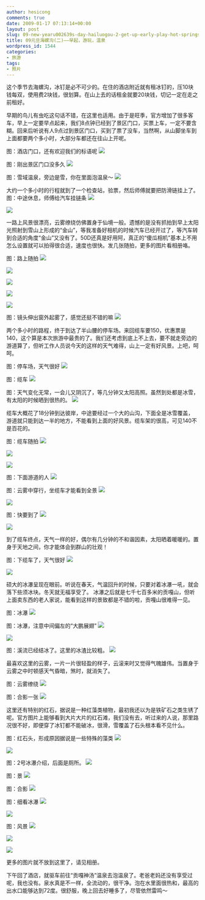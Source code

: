 ```yaml
---
author: hesicong
comments: true
date: 2009-01-17 07:13:14+00:00
layout: post
slug: 09-new-yearu002639s-day-hailuogou-2-get-up-early-play-hot-springs
title: 09元旦海螺沟(二)——早起，游玩，温泉
wordpress_id: 1544
categories:
- 旅游
tags:
- 照片
---
```


这个季节去海螺沟，冰钉是必不可少的。在住的酒店附近就有租冰钉的，压10块钱每双，使用费2块钱，很划算。在山上去的话租金就要20块钱，切记一定在走之前租好。

早期的鸟儿有虫吃这句话不错，在这里也适用。由于是旺季，官方增加了很多客车，早上一定要早点起来，我们8点钟已经到了景区门口，买票上车，一定不要含糊。回来后听说有人9点过到景区门口，买到了票了没车，当然啊，从山脚坐车到上面都要两个多小时，大部分车都还在往山上开呢。

图：酒店门口，还有欢迎我们的标语呢
[](/images/2009-1-1/IMG_0889.jpg)![](/images/2009-1-1/image/thumb/IMG_0889.jpg)

图：刚出景区门口没多久
[](/images/2009-1-1/IMG_0891.jpg)![](/images/2009-1-1/image/thumb/IMG_0891.jpg)

图：雪域温泉，旁边是雪，你在里面泡温泉～
[](/images/2009-1-1/IMG_0892.jpg)![](/images/2009-1-1/image/thumb/IMG_0892.jpg)

大约一个多小时的行程就到了一个检查站，验票，然后师傅就要把防滑链挂上了。
图：中途休息，师傅给汽车挂链条
[](/images/2009-1-1/IMG_0896.jpg)![](/images/2009-1-1/image/thumb/IMG_0896.jpg)

[](/images/2009-1-1/IMG_0898.jpg)![](/images/2009-1-1/image/thumb/IMG_0898.jpg)

一路上风景很漂亮，云雾缭绕仿佛置身于仙境一般。遗憾的是没有抓拍到早上太阳光照射到雪山上形成的“金山”，等我准备好相机的时候汽车已经开过了，等汽车转到合适的角度“金山”又没有了。50D还真是好用阿，真正的“傻瓜相机”基本上不用怎么设置就可以拍得很合适，速度也很快。发几张随拍，更多的图片看相册咯。

图：路上随拍
[](/images/2009-1-1/IMG_0899.jpg)![](/images/2009-1-1/image/thumb/IMG_0899.jpg)

[](/images/2009-1-1/IMG_0904.jpg)![](/images/2009-1-1/image/thumb/IMG_0904.jpg)

[](/images/2009-1-1/IMG_0904.jpg)![](/images/2009-1-1/image/thumb/IMG_0904.jpg)

[](/images/2009-1-1/IMG_0914.jpg)![](/images/2009-1-1/image/thumb/IMG_0914.jpg)

[](/images/2009-1-1/IMG_0925.jpg)![](/images/2009-1-1/image/thumb/IMG_0925.jpg)

图：镜头伸出窗外起雾了，感觉还挺不错的嘛
[](/images/2009-1-1/IMG_0932.jpg)![](/images/2009-1-1/image/thumb/IMG_0932.jpg)

两个多小时的路程，终于到达了半山腰的停车场。来回缆车要150，优惠票是140，这个算是本次旅游中最贵的了。我们还考虑到底上不上去，要不就走旁边的游道算了，但听工作人员说今天的这样的天气难得，山上一定有好风景。上吧，呵呵。

图：停车场，天气很好
[](/images/2009-1-1/IMG_0936.jpg)![](/images/2009-1-1/image/thumb/IMG_0936.jpg)

图：缆车
[](/images/2009-1-1/IMG_0937.jpg)![](/images/2009-1-1/image/thumb/IMG_0937.jpg)

图：天气变化无常，一会儿又阴沉了，等几分钟又太阳高照。虽然到处都是冰雪，有太阳的时候晒到很热的。
[](/images/2009-1-1/IMG_0937.jpg)![](/images/2009-1-1/image/thumb/IMG_0937.jpg)

缆车大概花了18分钟到达彼岸，中途要经过一个大的山沟，下面全是冰雪覆盖，游道就只能到达一半的地方，不能看到上面的好风景。缆车架的很高，可见140不是百花的。

图：缆车随拍
[](/images/2009-1-1/IMG_0949.jpg)![](/images/2009-1-1/image/thumb/IMG_0949.jpg)

[](/images/2009-1-1/IMG_0951.jpg)![](/images/2009-1-1/image/thumb/IMG_0951.jpg)

[](/images/2009-1-1/IMG_0954.jpg)![](/images/2009-1-1/image/thumb/IMG_0954.jpg)

图：下面游道的人
[](/images/2009-1-1/IMG_0958.jpg)![](/images/2009-1-1/image/thumb/IMG_0958.jpg)

图：云雾中穿行，坐缆车才能看到全景
[](/images/2009-1-1/IMG_0961.jpg)![](/images/2009-1-1/image/thumb/IMG_0961.jpg)

[](/images/2009-1-1/IMG_0966.jpg)![](/images/2009-1-1/image/thumb/IMG_0966.jpg)

图：快要到了
[](/images/2009-1-1/IMG_0969.jpg)![](/images/2009-1-1/image/thumb/IMG_0969.jpg)

[](/images/2009-1-1/IMG_0970.jpg)![](/images/2009-1-1/image/thumb/IMG_0970.jpg)

到了缆车终点，天气一样的好，偶尔有几分钟的不和谐因素，太阳晒着暖暖的。置身于天地之间，你才能体会到群山的壮观！

图：下缆车了，天气很好
[](/images/2009-1-1/IMG_0971.jpg)![](/images/2009-1-1/image/thumb/IMG_0971.jpg)

[](/images/2009-1-1/IMG_0972.jpg)![](/images/2009-1-1/image/thumb/IMG_0972.jpg)

硕大的冰瀑呈现在眼前。听说在春天，气温回升的时候，只要对着冰瀑一吼，就会落下些须冰块。冬天就无福享受了。
冰瀑之后就是七千七百多米的贡嘎山，但听上面卖东西的老人家说，能看到这样的景致都是不错的啦，贡嘎山很难得一见。

图：冰瀑
[](/images/2009-1-1/IMG_0973.jpg)![](/images/2009-1-1/image/thumb/IMG_0973.jpg)

图：冰瀑，注意中间偏左的“大鹏展翅”
[](/images/2009-1-1/IMG_0978.jpg)![](/images/2009-1-1/image/thumb/IMG_0978.jpg)

[](/images/2009-1-1/IMG_0980.jpg)![](/images/2009-1-1/image/thumb/IMG_0980.jpg)

图：溪流已经结冰了。这里的冰渣比较粗。
[](/images/2009-1-1/IMG_0982.jpg)![](/images/2009-1-1/image/thumb/IMG_0982.jpg)

最喜欢这里的云雾，一片一片很轻盈的样子，云滚来时又觉得气魄雄伟。当置身于云雾之中时顿感天气昏暗，煞时，就消失了。

图：云雾缭绕
[](/images/2009-1-1/IMG_0983.jpg)![](/images/2009-1-1/image/thumb/IMG_0983.jpg)

图：合影一张
[](/images/2009-1-1/IMG_0986.jpg)![](/images/2009-1-1/image/thumb/IMG_0986.jpg)

这里还有特别的红石，据说是一种红藻类植物，最初我还以为是铁矿石之类生锈了呢。官方图片上能够看到大片大片的红石滩，我们没有去，听过来的人说，那里路况很不好，即便穿了冰钉都不能破冰，很滑，雪覆盖了石头根本看不见什么。

图：红石头，形成原因据说是一些特殊的藻类
[](/images/2009-1-1/IMG_0993.jpg)![](/images/2009-1-1/image/thumb/IMG_0993.jpg)

[](/images/2009-1-1/IMG_0994.jpg)![](/images/2009-1-1/image/thumb/IMG_0994.jpg)

图：2号冰瀑介绍，后面是厕所。
[](/images/2009-1-1/IMG_0999.jpg)![](/images/2009-1-1/image/thumb/IMG_0999.jpg)

图：景
[](/images/2009-1-1/IMG_1003.jpg)![](/images/2009-1-1/image/thumb/IMG_1003.jpg)

图：合影
[](/images/2009-1-1/IMG_1011.jpg)![](/images/2009-1-1/image/thumb/IMG_1011.jpg)

图：细看冰瀑
[](/images/2009-1-1/IMG_1008.jpg)![](/images/2009-1-1/image/thumb/IMG_1008.jpg)

[](/images/2009-1-1/IMG_1009.jpg)![](/images/2009-1-1/image/thumb/IMG_1009.jpg)

图：风景
[](/images/2009-1-1/IMG_1014.jpg)![](/images/2009-1-1/image/thumb/IMG_1014.jpg)

[](/images/2009-1-1/IMG_1016.jpg)![](/images/2009-1-1/image/thumb/IMG_1016.jpg)

[](/images/2009-1-1/IMG_1020.jpg)![](/images/2009-1-1/image/thumb/IMG_1020.jpg)

更多的图片就不放到这里了，请见相册。

下午回了酒店，就驱车前往“贡嘎神汤”温泉去泡温泉了。老爸老妈还没有享受过呢，我也没有。泉水真是不一样，全流动的，很干净。泡在水里面很热和，最高的出水口能够达到72度。很舒服，晚上回去好睡多了，尽管依然雷鸣～
